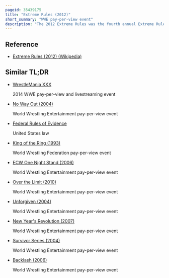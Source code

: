```yaml
---
pageid: 35439175
title: "Extreme Rules (2012)"
short_summary: "WWE pay-per-view event"
description: "The 2012 Extreme Rules was the fourth annual Extreme Rules professional wrestling pay-per-view Event produced by Wwe. It took Place on April 29 2012 in the Allstate Arena in the Rosemont Illinois Suburb of Chicago. It included Brock Lesnar's first WWE in-ring match since WrestleMania XX in 2004. The Concept of Extreme Rules is that the Event features different hardcore-based Matches."
---
```


## Reference

- [Extreme Rules (2012) (Wikipedia)](https://en.wikipedia.org/?curid=35439175)

## Similar TL;DR

- [WrestleMania XXX](/tldr/en/wrestlemania-xxx)

  2014 WWE pay-per-view and livestreaming event

- [No Way Out (2004)](/tldr/en/no-way-out-2004)

  World Wrestling Entertainment pay-per-view event

- [Federal Rules of Evidence](/tldr/en/federal-rules-of-evidence)

  United States law

- [King of the Ring (1993)](/tldr/en/king-of-the-ring-1993)

  World Wrestling Federation pay-per-view event

- [ECW One Night Stand (2006)](/tldr/en/ecw-one-night-stand-2006)

  World Wrestling Entertainment pay-per-view event

- [Over the Limit (2010)](/tldr/en/over-the-limit-2010)

  World Wrestling Entertainment pay-per-view event

- [Unforgiven (2004)](/tldr/en/unforgiven-2004)

  World Wrestling Entertainment pay-per-view event

- [New Year's Revolution (2007)](/tldr/en/new-years-revolution-2007)

  World Wrestling Entertainment pay-per-view event

- [Survivor Series (2004)](/tldr/en/survivor-series-2004)

  World Wrestling Entertainment pay-per-view event

- [Backlash (2006)](/tldr/en/backlash-2006)

  World Wrestling Entertainment pay-per-view event
